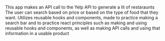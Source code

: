 This app makes an API call to the Yelp API to generate a lit of restaraunts
The user can search based on price or based on the type of food that they want. 
Utilizes reusable hooks and components, made to practice making a search bar and to practice
react principles such as making and using reusable hooks and components, as well as making API calls and using that information in a usable product
